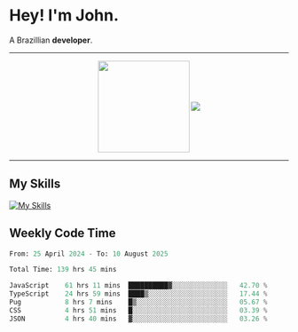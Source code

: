 # Hey! I'm John.

A Brazillian **developer**.

---

<p align="center">
  <img align="center" src="https://github-readme-stats.vercel.app/api?username=joaoiacillo&show_icons=true&locale=en" height="165" />
  <img align="center" src="https://github-readme-stats.vercel.app/api/top-langs/?username=anuraghazra&layout=compact" />
</p>

---

## My Skills

[![My Skills](https://skillicons.dev/icons?i=js,html,css,bootstrap,py,mysql,bash,linux,git,github,vscode,gamemakerstudio)](https://skillicons.dev)

## Weekly Code Time

<!--START_SECTION:waka-->

```python
From: 25 April 2024 - To: 10 August 2025

Total Time: 139 hrs 45 mins

JavaScript    61 hrs 11 mins  ██████████▓░░░░░░░░░░░░░░   42.70 %
TypeScript    24 hrs 59 mins  ████▒░░░░░░░░░░░░░░░░░░░░   17.44 %
Pug           8 hrs 7 mins    █▒░░░░░░░░░░░░░░░░░░░░░░░   05.67 %
CSS           4 hrs 51 mins   █░░░░░░░░░░░░░░░░░░░░░░░░   03.39 %
JSON          4 hrs 40 mins   ▓░░░░░░░░░░░░░░░░░░░░░░░░   03.26 %
```

<!--END_SECTION:waka-->
